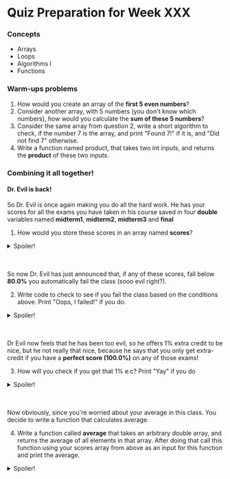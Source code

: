 # Quiz Preparation for Week XXX

### Concepts
  * Arrays
  * Loops
  * Algorithms I
  * Functions


### Warm-ups problems
  1. How would you create an array of the **first 5 even numbers**?
  2. Consider another array, with 5 numbers (you don't know which numbers), how would you calculate the **sum of these 5 numbers**?
  3. Consider the same array from question 2, write a short algorithm to check, if the number 7 is the array, and print "Found 7!" if it is, and "Did not find 7" otherwise.
  4. Write a function named product, that takes two int inputs, and returns the **product** of these two inputs.

### Combining it all together!
#### Dr. Evil is back!
So Dr. Evil is once again making you do all the hard work. He has your scores for all the exams you have taken in his course saved in four **double** variables named **midterm1**, **midterm2**, **midterm3** and **final**

1. How would you store these scores in an array named **scores**?
<details>
  <summary>Spoiler!</summary>

  ```java
      double scores[] = {midterm1, midterm2, midterm3, final};
  ```
</details>
<br></br>

So now Dr. Evil has just announced that, if any of these scores, fall below **80.0%** you automatically fail the class (sooo evil right?).

2. Write code to check to see if you fail the class based on the conditions above. Print "Oops, I failed!" if you do.
<details>
  <summary>Spoiler!</summary>

  ```java
      for (int i = 0; i < scores.length; i++) {
        if (scores[i] < 80.0) {
          System.out.println("Oops, I failed");
        }
       }
       
       //or
       
       int i = 0;
       while (i < scores.length) {
        if (scores[i] < 80.0) {
          System.out.println("Oops, I failed");
        } 
        i++;
       }
  ```
</details>
<br></br>

Dr Evil now feels that he has been too evil, so he offers 1% extra credit to be nice, but he not really that nice, because he says that you only get extra-credit if you have a **perfect score (100.0%)** on any of those exams!

3. How will you check if you get that 1% e.c? Print "Yay" if you do
<details>
  <summary>Spoiler!</summary>

  ```java
      for (int i = 0; i < scores.length; i++) {
        if (scores[i] == 100.0){
          System.out.println("Yay");
         }
        }
  ```
</details>
<br></br>

Now obviously, since you're worried about your average in this class. You decide to write a function that calculates average.

4. Write a function called **average** that takes an arbitrary double array, and returns the average of all elements in that array. After doing that call this function using your scores array from above as an input for this function and print the average.
<details>
  <summary>Spoiler!</summary>

  ```java
      double average(double[] arr) {
        double sum = 0;
        for (int i = 0; i < arr.length; i++) {
          sum += arr[i]; // you can also do sum = sum + arr[i];
        }
        return sum/arr.length;
       }
       
       System.out.println(average(scores));
  ```
</details>
<br></br>
